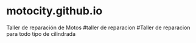 # motocity.github.io
Taller de reparación de Motos
#taller de reparacion
#Taller de reparacion para todo tipo de cilindrada

